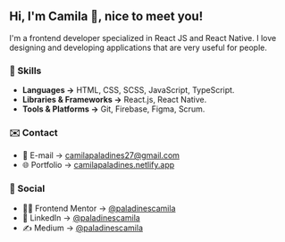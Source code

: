 ## Hi, I'm Camila 👋, nice to meet you!

I'm a frontend developer specialized in React JS and React Native. I love designing and developing applications that are very useful for people.

### 🚀 Skills

- **Languages →** HTML, CSS, SCSS, JavaScript, TypeScript.
- **Libraries & Frameworks →** React.js, React Native.
- **Tools & Platforms →** Git, Firebase, Figma, Scrum.

### ✉️ Contact

- 📨 E-mail → [camilapaladines27@gmail.com](mailto:camilapaladines27@gmail.com)
- 🌐 Portfolio → [camilapaladines.netlify.app](https://camilapaladines.netlify.app)

### 👥 Social

- 👩‍💻 Frontend Mentor → [@paladinescamila](https://www.frontendmentor.io/profile/paladinescamila)
- 👤 LinkedIn → [@paladinescamila](https://www.linkedin.com/in/paladinescamila)
- ✍️ Medium → [@paladinescamila](https://medium.com/@paladinescamila)

<!--
**paladinescamila/paladinescamila** is a ✨ _special_ ✨ repository because its `README.md` (this file) appears on your GitHub profile.

Here are some ideas to get you started:

- 🔭 I’m currently working on ...
- 🌱 I’m currently learning ...
- 👯 I’m looking to collaborate on ...
- 🤔 I’m looking for help with ...
- 💬 Ask me about ...
- 📫 How to reach me: ...
- 😄 Pronouns: ...
- ⚡ Fun fact: ...

![GitHub stats](https://github-readme-stats.vercel.app/api?username=paladinescamila&show_icons=true&theme=dracula)
[![Top Langs](https://github-readme-stats.vercel.app/api/top-langs/?username=paladinescamila&layout=compact)](https://github.com/anuraghazra/github-readme-stats)
-->
